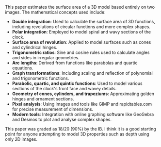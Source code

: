 This paper estimates the surface area of a 3D model based entirely on two images. The mathematical concepts used include:

* **Double integration**: Used to calculate the surface area of 3D functions, including revolutions of circular functions and more complex shapes.
* **Polar integration**: Employed to model spiral and wavy sections of the clock.
* **Surface area of revolution**: Applied to model surfaces such as cones and cylindrical hinges.
* **Trigonometric ratios**: Sine and cosine rules used to calculate angles and sides in irregular geometries.
* **Arc lengths**: Derived from functions like parabolas and quartic equations.
* **Graph transformations**: Including scaling and reflection of polynomial and trigonometric functions.
* **Parabolic, quartic, and quintic functions**: Used to model various sections of the clock's front face and wavey details.
* **Geometry of cones, cylinders, and trapeziums**: Approximating golden hinges and ornament sections.
* **Pixel analysis**: Using images and tools like GIMP and rapidtables.com for precise measurement of dimensions.
* **Modern tools**: Integration with online graphing software like GeoGebra and Desmos to plot and analyse complex shapes.

This paper was graded as 18/20 (90%) by the IB. I think it is a good starting point for anyone attempting to model 3D properties such as depth using only 2D images.
